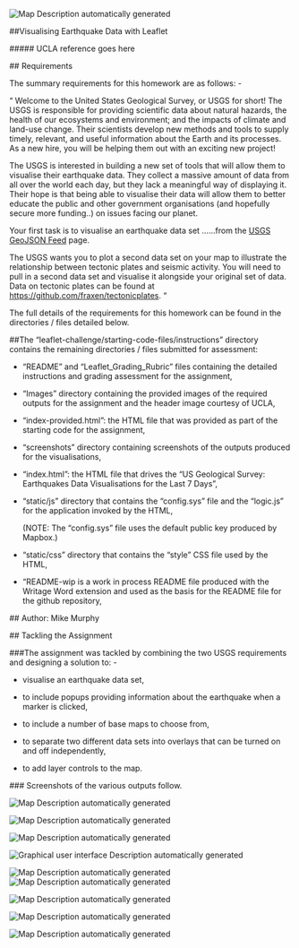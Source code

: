 ![Map Description automatically
generated](media/76d508fda657417b998fc2d4101249fe.png)

\#\#Visualising Earthquake Data with Leaflet

\#\#\#\#\# UCLA reference goes here

\#\# Requirements

The summary requirements for this homework are as follows: -

“ Welcome to the United States Geological Survey, or USGS for short! The USGS is
responsible for providing scientific data about natural hazards, the health of
our ecosystems and environment; and the impacts of climate and land-use change.
Their scientists develop new methods and tools to supply timely, relevant, and
useful information about the Earth and its processes. As a new hire, you will be
helping them out with an exciting new project!

The USGS is interested in building a new set of tools that will allow them to
visualise their earthquake data. They collect a massive amount of data from all
over the world each day, but they lack a meaningful way of displaying it. Their
hope is that being able to visualise their data will allow them to better
educate the public and other government organisations (and hopefully secure more
funding..) on issues facing our planet.

Your first task is to visualise an earthquake data set ……from the [USGS GeoJSON
Feed](http://earthquake.usgs.gov/earthquakes/feed/v1.0/geojson.php) page.

The USGS wants you to plot a second data set on your map to illustrate the
relationship between tectonic plates and seismic activity. You will need to pull
in a second data set and visualise it alongside your original set of data. Data
on tectonic plates can be found at <https://github.com/fraxen/tectonicplates>. “

The full details of the requirements for this homework can be found in the
directories / files detailed below.

\#\#The “leaflet-challenge/starting-code-files/instructions” directory contains
the remaining directories / files submitted for assessment:

-   “README” and “Leaflet_Grading_Rubric” files containing the detailed
    instructions and grading assessment for the assignment,

-   “Images” directory containing the provided images of the required outputs
    for the assignment and the header image courtesy of UCLA,

-   “index-provided.html”: the HTML file that was provided as part of the
    starting code for the assignment,

-   “screenshots” directory containing screenshots of the outputs produced for
    the visualisations,

-   “index.html”: the HTML file that drives the “US Geological Survey:
    Earthquakes Data Visualisations for the Last 7 Days”,

-   “static/js” directory that contains the “config.sys” file and the “logic.js”
    for the application invoked by the HTML,

    (NOTE: The “config.sys” file uses the default public key produced by
    Mapbox.)

-   “static/css” directory that contains the “style” CSS file used by the HTML,

-   “README-wip is a work in process README file produced with the Writage Word
    extension and used as the basis for the README file for the github
    repository,

\#\# Author: Mike Murphy

\#\# Tackling the Assignment

\#\#\#The assignment was tackled by combining the two USGS requirements and
designing a solution to: -

-   visualise an earthquake data set,

-   to include popups providing information about the earthquake when a marker
    is clicked,

-   to include a number of base maps to choose from,

-   to separate two different data sets into overlays that can be turned on and
    off independently,

-   to add layer controls to the map.

\#\#\# Screenshots of the various outputs follow.

![Map Description automatically
generated](media/ffc5b22c3d645a7e250ed8925d05f3c3.png)

![Map Description automatically
generated](media/378902fd6afa08a600840bc5d6ea4cff.png)

![Map Description automatically
generated](media/6e283f6c2c1c8ff0a28976ee864e9d41.png)

![Graphical user interface Description automatically
generated](media/ec76b178081f778de46369c4f932f325.png)

![Map Description automatically
generated](media/63dd1d7b36264c8d235f2d36d8bae9df.png) ![Map Description
automatically generated](media/9a6ab309734a1f8eb11eb716ac895e40.png)

![Map Description automatically
generated](media/5a7425fdffe4429315f3b5c8a60e32a0.png)

![Map Description automatically
generated](media/c6896a0bc4f2c4302d72f8a79fad3ab6.png)

![Map Description automatically
generated](media/f0d990fe23dbe5f4a60740e38b2482dc.png)
